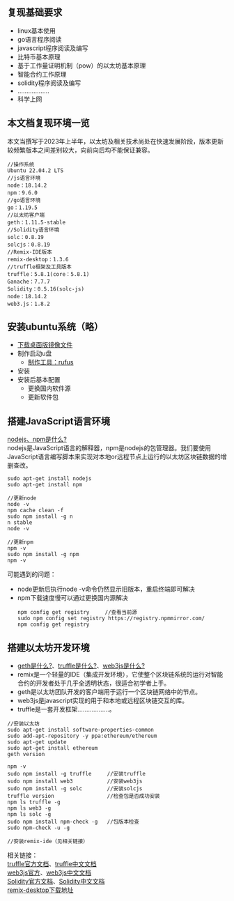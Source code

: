 ## 复现基础要求
- linux基本使用
- go语言程序阅读
- javascript程序阅读及编写
- 比特币基本原理
- 基于工作量证明机制（pow）的以太坊基本原理
- 智能合约工作原理
- solidity程序阅读及编写
- ………………
- 科学上网
## 本文档复现环境一览  
本文当撰写于2023年上半年，以太坊及相关技术尚处在快速发展阶段，版本更新较频繁版本之间差别较大，向前向后均不能保证兼容。
```
//操作系统
Ubuntu 22.04.2 LTS
//js语言环境
node：18.14.2  
npm：9.6.0  
//go语言环境
go：1.19.5  
//以太坊客户端
geth：1.11.5-stable
//Solidity语言环境
solc：0.8.19
solcjs：0.8.19
//Remix-IDE版本
remix-desktop：1.3.6
//truffle框架及工具版本
truffle：5.8.1(core：5.8.1)
Ganache：7.7.7
Solidity：0.5.16(solc-js)
node：18.14.2
web3.js：1.8.2
```
## 安装ubuntu系统（略）
- [下载桌面版镜像文件](https://ubuntu.com/download/desktop)
- 制作启动u盘
    - [制作工具：rufus](https://rufus.ie/zh/)
- 安装
- 安装后基本配置
    - 更换国内软件源
    - 更新软件包
## 搭建JavaScript语言环境
[nodejs、npm是什么?](https://zhuanlan.zhihu.com/p/47822968)  
nodejs是JavaScript语言的解释器，npm是nodejs的包管理器。我们要使用JavaScript语言编写脚本来实现对本地or远程节点上运行的以太坊区块链数据的增删查改。
```
sudo apt-get install nodejs  
sudo apt-get install npm  

//更新node  
node -v
npm cache clean -f  
sudo npm install -g n  
n stable  
node -v

//更新npm  
npm -v  
sudo npm install -g npm     
npm -v 
```

可能遇到的问题：
- node更新后执行node -v命令仍然显示旧版本，重启终端即可解决
- npm下载速度慢可以通过更换国内源解决
    ```
    npm config get registry     //查看当前源
    sudo npm config set registry https://registry.npmmirror.com/    
    npm config get registry
    ```
## 搭建以太坊开发环境
- [geth是什么?](https://www.jianshu.com/p/9eb600f0e0e4)、[truffle是什么?](https://cn.bing.com/search?q=%E4%BB%80%E4%B9%88%E6%98%AFtruffle&form=QBLH&sp=-1&pq=%E4%BB%80%E4%B9%88%E6%98%AFtruffle&sc=1-10&qs=n&sk=&cvid=863BF24DB6D04E99BDEAAD76338DF27D&ghsh=0&ghacc=0&ghpl=)、[web3js是什么?](https://web3js.readthedocs.io/en/v1.8.1/index.html)  
- remix是一个轻量的IDE（集成开发环境），它使整个区块链系统的运行对智能合约的开发者处于几乎全透明状态，很适合初学者上手。
- geth是以太坊团队开发的客户端用于运行一个区块链网络中的节点。  
- web3js是javascript实现的用于和本地或远程区块链交互的库。  
- truffle是一套开发框架………………。  
```
//安装以太坊
sudo apt-get install software-properties-common
sudo add-apt-repository -y ppa:ethereum/ethereum
sudo apt-get update
sudo apt-get install ethereum
geth version

npm -v
sudo npm install -g truffle     //安装truffle
sudo npm install web3           //安装web3js
sudo npm install -g solc        //安装solcjs
truffle version                 //检查包是否成功安装
npm ls truffle -g
npm ls web3 -g
npm ls solc -g
sudo npm install npm-check -g   //包版本检查
sudo npm-check -u -g

//安装remix-ide（见相关链接）
```
相关链接：  
[truffle官方文档](https://trufflesuite.com/docs/)、[truffle中文文档](https://learnblockchain.cn/docs/truffle/quickstart.html)  
[web3js官方](https://web3js.readthedocs.io/en/v1.8.1/index.html)、[web3js中文文档](https://learnblockchain.cn/docs/web3.js/index.html)  
[Solidity官方文档](https://docs.soliditylang.org/en/v0.8.17/)、[Solidity中文文档](https://solidity-cn.readthedocs.io/zh/develop/index.html)  
[remix-desktop下载地址](https://github.com/ethereum/remix-desktop/releases)
